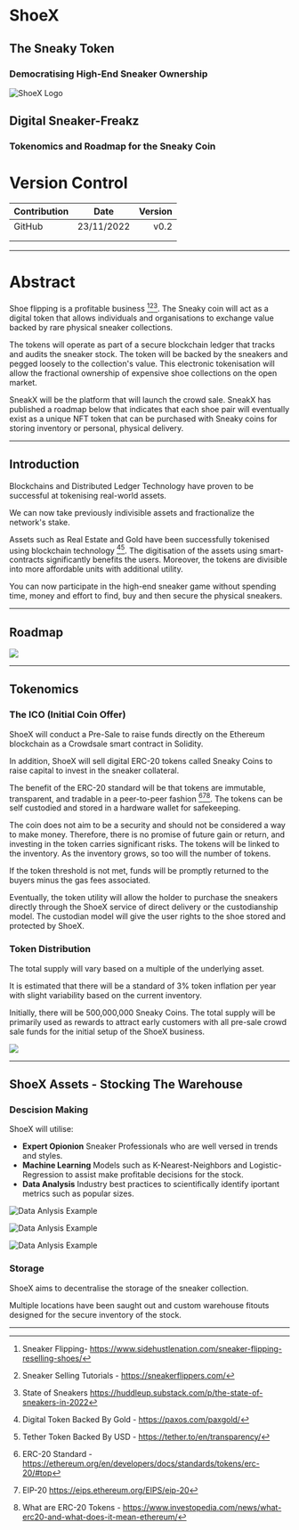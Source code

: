 # ShoeX
## The Sneaky Token
### Democratising High-End Sneaker Ownership

![ShoeX Logo](../Images/shoex%20sneaky%20brand%20logo%20(1).png)

## Digital Sneaker-Freakz
### Tokenomics and Roadmap for the Sneaky Coin

# Version Control

| Contribution  | Date          | Version|
| ------------- |:-------------:| -----: |
| GitHub        | 23/11/2022    | v0.2   |
|               |               |        |
|               |               |        |

---

# Abstract

Shoe flipping is a profitable business [^1][^2][^3]. The Sneaky coin will act as a digital token that allows individuals and organisations to exchange value backed by rare physical sneaker collections. 

The tokens will operate as part of a secure blockchain ledger that tracks and audits the sneaker stock. The token will be backed by the sneakers and pegged loosely to the collection's value. This electronic tokenisation will allow the fractional ownership of expensive shoe collections on the open market.

SneakX will be the platform that will launch the crowd sale. SneakX has published a roadmap below that indicates that each shoe pair will eventually exist as a unique NFT token that can be purchased with Sneaky coins for storing inventory or personal, physical delivery.

---
## Introduction

Blockchains and Distributed Ledger Technology have proven to be successful at tokenising real-world assets. 

We can now take previously indivisible assets and fractionalize the network's stake.

Assets such as Real Estate and Gold have been successfully tokenised using blockchain technology [^4][^5]. The digitisation of the assets using smart-contracts significantly benefits the users. Moreover, the tokens are divisible into more affordable units with additional utility.

You can now participate in the high-end sneaker game without spending time, money and effort to find, buy and then secure the physical sneakers.

---


## Roadmap

![](../Images/ShoeX%20Roadmap.png)


---

## Tokenomics

### The ICO (Initial Coin Offer)

ShoeX will conduct a Pre-Sale to raise funds directly on the Ethereum blockchain as a Crowdsale smart contract in Solidity.

In addition, ShoeX will sell digital ERC-20 tokens called Sneaky Coins to raise capital to invest in the sneaker collateral.

The benefit of the ERC-20 standard will be that tokens are immutable,  transparent, and tradable in a peer-to-peer fashion [^6][^7][^8]. The tokens can be self custodied and stored in a hardware wallet for safekeeping.

The coin does not aim to be a security and should not be considered a way to make money. Therefore, there is no promise of future gain or return, and investing in the token carries significant risks. The tokens will be linked to the inventory. As the inventory grows, so too will the number of tokens.

If the token threshold is not met, funds will be promptly returned to the buyers minus the gas fees associated.

Eventually, the token utility will allow the holder to purchase the sneakers directly through the ShoeX service of direct delivery or the custodianship model. The custodian model will give the user rights to the shoe stored and protected by ShoeX.



### Token Distribution

The total supply will vary based on a multiple of the underlying asset. 

It is estimated that there will be a standard of 3% token inflation per year with slight variability based on the current inventory. 

Initially, there will be 500,000,000 Sneaky Coins. The total supply will be primarily used as rewards to attract early customers with all pre-sale crowd sale funds for the initial setup of the ShoeX business.


![](../Images/Allocation.png)

---

## ShoeX Assets - Stocking The Warehouse

### Descision Making

ShoeX will utilise:

- **Expert Opionion** Sneaker Professionals who are well versed in trends and styles.
- **Machine Learning** Models such as K-Nearest-Neighbors and Logistic-Regression to assist make profitable decisions for the stock.
- **Data Analysis** Industry best practices to scientifically identify iportant metrics such as popular sizes.


![Data Anlysis Example](../Images/Research_size.png)

![Data Anlysis Example](../Images/Research_retail.png)

![Data Anlysis Example](../Images/Research_name.png)



### Storage 
ShoeX aims to decentralise the storage of the sneaker collection. 

Multiple locations have been saught out and custom warehouse fitouts designed for the secure inventory of the stock.








---


[^1]: Sneaker Flipping- https://www.sidehustlenation.com/sneaker-flipping-reselling-shoes/ 
[^2]: Sneaker Selling Tutorials - https://sneakerflippers.com/ 
[^3]: State of Sneakers https://huddleup.substack.com/p/the-state-of-sneakers-in-2022
[^4]: Digital Token Backed By Gold - https://paxos.com/paxgold/ 
[^5]: Tether Token Backed By USD - https://tether.to/en/transparency/ 
[^6]: ERC-20 Standard - https://ethereum.org/en/developers/docs/standards/tokens/erc-20/#top
[^7]: EIP-20 https://eips.ethereum.org/EIPS/eip-20 
[^8]: What are ERC-20 Tokens - https://www.investopedia.com/news/what-erc20-and-what-does-it-mean-ethereum/ 
